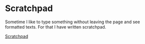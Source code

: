 Scratchpad
==========

Sometime I like to type something without leaving the page and see formatted texts.
For that I have written scratchpad.

[Scratchpad](http://localhost:8000/posts/scratchpad.html)
